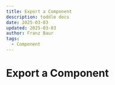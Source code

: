 ```yaml
---
title: Export a Component
description: toddle docs
date: 2025-03-03
updated: 2025-03-03
author: Franz Baur
tags: 
  - Component
---
```


# Export a Component